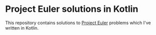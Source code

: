 # Project Euler solutions in Kotlin

This repository contains solutions to [Project Euler](https://projecteuler.net) problems which I've written in Kotlin.
